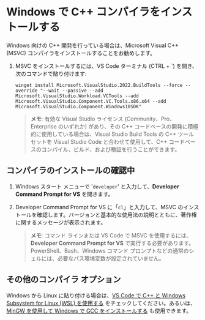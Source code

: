 <h1 data-loc-id="walkthrough.windows.install.compiler">Windows で C++ コンパイラをインストールする</h1>
<p data-loc-id="walkthrough.windows.text1">Windows 向けの C++ 開発を行っている場合は、Microsoft Visual C++ (MSVC) コンパイラをインストールすることをお勧めします。</p>
<ol>
<li><p data-loc-id="walkthrough.windows.text2">MSVC をインストールするには、VS Code ターミナル (CTRL + `) を開き、次のコマンドで貼り付けます:
</p><pre><code style="white-space: pre-wrap;">winget install Microsoft.VisualStudio.2022.BuildTools --force --override "--wait --passive --add Microsoft.VisualStudio.Workload.VCTools --add Microsoft.VisualStudio.Component.VC.Tools.x86.x64 --add Microsoft.VisualStudio.Component.Windows10SDK"</code></pre>
</li>
<blockquote>
<p><strong data-loc-id="walkthrough.windows.note1">メモ</strong>: <span data-loc-id="walkthrough.windows.note1.text">有効な Visual Studio ライセンス (Community、Pro、Enterprise のいずれか) があり、その C++ コードベースの開発に積極的に使用している場合は、Visual Studio Build Tools の C++ ツールセットを Visual Studio Code と合わせて使用して、C++ コードベースのコンパイル、ビルド、および検証を行うことができます。</span></p>
</blockquote>

</ol>
<h2 data-loc-id="walkthrough.windows.verify.compiler">コンパイラのインストールの確認中</h2>
<ol>
<li><p data-loc-id="walkthrough.windows.open.command.prompt">Windows スタート メニューで '<code>developer</code>' と入力して、<strong>Developer Command Prompt for VS</strong> を開きます。</p>
</li>
<li><p data-loc-id="walkthrough.windows.check.install"><span>Developer Command Prompt for VS</span> に「<code>cl</code>」と入力して、MSVC のインストールを確認します。バージョンと基本的な使用法の説明とともに、著作権に関するメッセージが表示されます。</p>
<blockquote>
<p><strong data-loc-id="walkthrough.windows.note2">メモ</strong>: <span data-loc-id="walkthrough.windows.note2.text">コマンド ラインまたは VS Code で MSVC を使用するには、<strong>Developer Command Prompt for VS</strong> で実行する必要があります。<span>PowerShell</span>、<span>Bash</span>、Windows コマンド プロンプトなどの通常のシェルには、必要なパス環境変数が設定されていません。</span></p>
</blockquote>
</li>
</ol>
<h2 data-loc-id="walkthrough.windows.other.compilers">その他のコンパイラ オプション</h2>
<p data-loc-id="walkthrough.windows.text3">Windows から Linux に貼り付ける場合は、<a href="https://code.visualstudio.com/docs/cpp/config-wsl" data-loc-id="walkthrough.windows.link.title1">VS Code で C++ と Windows Subsystem for Linux (WSL) を使用する</a> をチェックしてください。あるいは、<a href="https://code.visualstudio.com/docs/cpp/config-mingw" data-loc-id="walkthrough.windows.link.title2">MinGW を使用して Windows で GCC をインストールする</a> も使用できます。</p>
